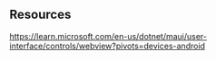 ﻿


## Resources
https://learn.microsoft.com/en-us/dotnet/maui/user-interface/controls/webview?pivots=devices-android